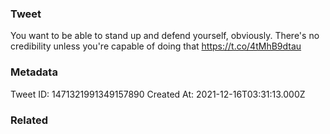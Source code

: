 ### Tweet
You want to be able to stand up and defend yourself, obviously. There's no credibility unless you're capable of doing that https://t.co/4tMhB9dtau

### Metadata
Tweet ID: 1471321991349157890
Created At: 2021-12-16T03:31:13.000Z

### Related

